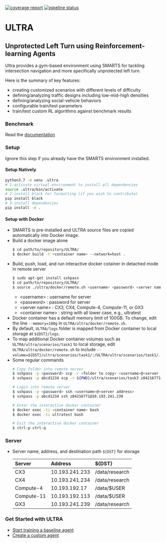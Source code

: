 [![coverage report](https://gitlab.smartsai.xyz/smarts/ULTRA/badges/master/coverage.svg)](https://gitlab.smartsai.xyz/smarts/ULTRA/-/commits/master)
[![pipeline status](https://gitlab.smartsai.xyz/smarts/ULTRA/badges/master/pipeline.svg)](https://gitlab.smartsai.xyz/smarts/ULTRA/-/commits/master)

# ULTRA
Unprotected Left Turn using Reinforcement-learning Agents
---
Ultra provides a gym-based environment using SMARTS for tackling intersection navigation and more specifically unprotected left turn.

Here is the summary of key features:
 - creating customized scenarios with different levels of difficulty
 - defining/analyzing traffic designs including low-mid-high densities
 - defining/analyzing social-vehicle behaviors
 - configurable train/test parameters
 - train/test custom RL algorithms against benchmark results

### Benchmark
Read the [documentation](https://gitlab.smartsai.xyz/smarts/ULTRA/-/wikis/Benchmark)

### Setup
Ignore this step if you already have the SMARTS environment installed.
#### Setup Natively
  ```sh
  python3.7 -m venv .ultra
  # 1-activate virtual environment to install all dependencies
  source .ultra/bin/activate
  # 2-install black for formatting (if you wish to contribute)
  pip install black
  # 3-install dependencies
  pip install -e .
  ```

#### Setup with Docker
- SMARTS is pre-installed and ULTRA source files are copied automatically into Docker image.
- Build a docker image alone
  ```sh
  $ cd path/to/repository/ULTRA/
  $ docker build -t <container name> --network=host .
  ```
- Build, push, load, and run interactive docker cotainer in detached mode in remote server
  ```sh
  $ sudo apt-get install sshpass
  $ cd path/to/repository/ULTRA/
  $ source ./ultra/docker/remote.sh <username> <password> <server name> <container name> .
  ```
  - \<username>       : username for server   
  - \<password>       : password for server   
  - \<server name>    : CX3, CX4, Compute-4, Compute-11, or GX3   
  - \<container name> : string with all lower case, e.g., ultratest
- Docker container has a default memory limit of 100GB. To change, edit the line `--memory=100g` in `ULTRA/ultra/docker/remote.sh`.
- By default, `ULTRA/logs` folder is mapped from Docker container to local storage at `${DST}/logs`.
- To map additional Docker container volumes such as `ULTRA/ultra/scenarios/task1` to local storage, edit `ULTRA/ultra/docker/remote.sh` to include `--volume=${DST}/ultra/scenarios/task1/:/ULTRA/ultra/scenarios/task1/`.
- Some regular commands
  ```sh
  # Copy folder into remote server
  $ sshpass -p <password> scp -r <folder to copy> <username>@<server address>:<destination path>
  $ sshpass -p abcd1234 scp -r ${PWD}/ultra/scenarios/task3 z84216771@10.193.241.239:/data/research/ultra/scenarios/

  # Login into remote server
  $ sshpass -p <password> ssh <username>@<server address>
  $ sshpass -p abcd1234 ssh z84216771@10.193.241.239

  # Enter the interactive docker container
  $ docker exec -ti <container name> bash
  $ docker exec -ti ultratest bash

  # Exit the interactive docker container
  $ ctrl-p ctrl-q
  ```


### Server
- Server name, address, and destination path `${DST}` for storage

  |Server|Address|${DST}|
  |:----|:----|:----|
  |CX3|10.193.241.233|/data/research|
  |CX4|10.193.241.234|/data/research|
  |Compute-4|10.193.192.17|/data/$USER|
  |Compute-11|10.193.192.113|/data/$USER|
  |GX3|10.193.241.239|/data/research|  

### Get Started with ULTRA
- [Start training a baseline agent](docs/getting_started.md)
- [Create a custom agent](docs/custom_agent.md)
